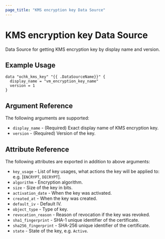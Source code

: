 ```yaml
---
page_title: "KMS encryption key Data Source"
---
```


# KMS encryption key Data Source

Data Source for getting KMS encryption key by display name and version.

## Example Usage

```hcl
data "ochk_kms_key" "{{ .DataSourceName}}" {
  display_name = "vm_encryption_key_name"
  version = 1
}
```

## Argument Reference

The following arguments are supported:

* `display_name` - (Required) Exact display name of KMS encryption key.
* `version` - (Required) Version of the key.

## Attribute Reference

The following attributes are exported in addition to above arguments:

* `key_usage` - List of key usages, what actions the key will be applied to: e.g. [`ENCRYPT`, `DECRYPT`].
* `algorithm` - Encryption algorithm.
* `size` - Size of the key in bits.
* `activation_date` - When the key was activated.
* `created_at` - When the key was created.
* `default_iv` - Default IV.
* `object_type` - Type of key.
* `revocation_reason` - Reason of revocation if the key was revoked.
* `sha1_fingerprint` - SHA-1 unique identifier of the certificate.
* `sha256_fingerprint` - SHA-256 unique identifier of the certificate.
* `state` - State of the key, e.g. `Active`.

   
 
